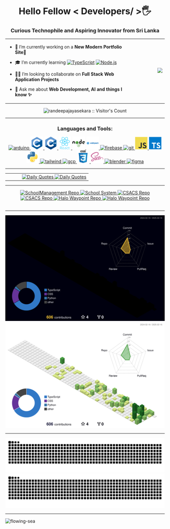 <h1 align="center">Hello Fellow < Developers/ >🖐️</h1>
<h3 align="center">
  Curious Technophile and Aspiring Innovator from Sri Lanka
</h3>
<!--  <img align="right" alt="animated-content" width="400" src="https://c.tenor.com/rePDfDWO3XoAAAAd/hacking.gif"> -->
<!-- <p>All rights reserved!</p> -->

<table align="center">
  <tr border="none">
    <td width="0%" align="left">

- 🔭 I’m currently working on a **New Modern Portfolio Site🤫**

- 🎓 I’m currently learning  <a href="#gh-light-mode-only"><img alt="TypeScript" src="https://img.shields.io/badge/TypeScript-FFFFFF?style=for-the-badge&logo=typescript#gh-light-mode-only"></a> <a href="#gh-dark-mode-only"><img alt="Node.js" src="https://img.shields.io/badge/Node.js-050505?style=for-the-badge&logo=node.js#gh-dark-mode-only"/></a>

- 👨‍💻 I’m looking to collaborate on **Full Stack Web Application Projects**

- 🤝 Ask me about **Web Development, AI and things I know ✨**

    </td>
    <td width="25%" align="right">
      <img
        src="https://i0.wp.com/motionographer.com/wp-content/uploads/2016/03/intro_loop_v2.gif?resize=926%2C521&ssl=1"
        width="200px"
      />
    </td>
  </tr>
</table>

<p align="center">
  <img
    src="https://profile-counter.glitch.me/{randeepajayasekara}/count.svg"
    alt="randeepajayasekara :: Visitor's Count"
  />
</p>



---

<h3 align="center">Languages and Tools:</h3>
<p align="center">
  <a href="https://www.arduino.cc/" target="_blank" rel="noreferrer">
    <img
      src="https://cdn.worldvectorlogo.com/logos/arduino-1.svg"
      alt="arduino"
      width="40"
      height="40"
    />
  </a>
  <a href="https://www.cprogramming.com/" target="_blank" rel="noreferrer">
    <img
      src="https://raw.githubusercontent.com/devicons/devicon/master/icons/c/c-original.svg"
      alt="c"
      width="40"
      height="40"
    />
  </a>
  <a href="https://www.w3schools.com/cpp/" target="_blank" rel="noreferrer">
    <img
      src="https://raw.githubusercontent.com/devicons/devicon/master/icons/cplusplus/cplusplus-original.svg"
      alt="cplusplus"
      width="40"
      height="40"
    />
  </a>
  <a href="https://reactjs.org/" target="_blank" rel="noreferrer">
    <img
      src="https://raw.githubusercontent.com/devicons/devicon/master/icons/react/react-original-wordmark.svg"
      alt="react"
      width="40"
      height="40"
    />
  </a>
      <a href="https://nodejs.org" target="_blank" rel="noreferrer">
    <img
      src="https://raw.githubusercontent.com/devicons/devicon/master/icons/nodejs/nodejs-original-wordmark.svg"
      alt="nodejs"
      width="40"
      height="40"
    />
  </a>
  <a href="https://webpack.js.org" target="_blank" rel="noreferrer">
    <img
      src="https://raw.githubusercontent.com/devicons/devicon/d00d0969292a6569d45b06d3f350f463a0107b0d/icons/webpack/webpack-original-wordmark.svg"
      alt="webpack"
      width="40"
      height="40"
    />
  </a>
  <a href="https://firebase.google.com/" target="_blank" rel="noreferrer">
    <img
      src="https://www.vectorlogo.zone/logos/firebase/firebase-icon.svg"
      alt="firebase"
      width="40"
      height="40"
    />
  </a>
  </a>
  <a href="https://git-scm.com/" target="_blank" rel="noreferrer">
    <img
      src="https://www.vectorlogo.zone/logos/git-scm/git-scm-icon.svg"
      alt="git"
      width="40"
      height="40"
    />
  </a>
  <a
    href="https://developer.mozilla.org/en-US/docs/Web/JavaScript"
    target="_blank"
    rel="noreferrer"
  >
    <img
      src="https://raw.githubusercontent.com/devicons/devicon/master/icons/javascript/javascript-original.svg"
      alt="javascript"
      width="40"
      height="40"
    />
  </a>
  <a href="https://www.typescriptlang.org/" target="_blank" rel="noreferrer">
    <img
      src="https://raw.githubusercontent.com/devicons/devicon/master/icons/typescript/typescript-original.svg"
      alt="typescript"
      width="40"
      height="40"
    />
  </a>
  <a href="https://www.python.org" target="_blank" rel="noreferrer">
    <img
      src="https://raw.githubusercontent.com/devicons/devicon/master/icons/python/python-original.svg"
      alt="python"
      width="40"
      height="40"
    />
  </a>
  <a href="https://tailwindcss.com/" target="_blank" rel="noreferrer">
    <img
      src="https://www.vectorlogo.zone/logos/tailwindcss/tailwindcss-icon.svg"
      alt="tailwind"
      width="40"
      height="40"
    />
  </a>


  <a href="https://cloud.google.com" target="_blank" rel="noreferrer">
    <img
      src="https://www.vectorlogo.zone/logos/google_cloud/google_cloud-icon.svg"
      alt="gcp"
      width="40"
      height="40"
    />
  </a>
  <a href="https://www.w3schools.com/css/" target="_blank" rel="noreferrer">
    <img
      src="https://raw.githubusercontent.com/devicons/devicon/master/icons/css3/css3-original-wordmark.svg"
      alt="css3"
      width="40"
      height="40"
    />
    <a href="https://sass-lang.com" target="_blank" rel="noreferrer">
      <img
        src="https://raw.githubusercontent.com/devicons/devicon/master/icons/sass/sass-original.svg"
        alt="sass"
        width="40"
        height="40"
      />
    </a>
      <a href="https://www.blender.org/" target="_blank" rel="noreferrer">
    <img
      src="https://download.blender.org/branding/community/blender_community_badge_white.svg"
      alt="blender"
      width="40"
      height="40"
    />
  </a>
  <a href="https://www.figma.com/" target="_blank" rel="noreferrer">
    <img
      src="https://www.vectorlogo.zone/logos/figma/figma-icon.svg"
      alt="figma"
      width="40"
      height="40"
    />
  </a>

</p>

---
<table align="center">
  <tr border="none">
    <td align="center">
            <div>
          &emsp;&emsp;&emsp;
          <a href="https://github.com/cheehwatang/github-readme-daily-quotes#gh-dark-mode-only"> 
              <img src="https://readme-daily-quotes.vercel.app/api?font=trebuchet_ms#gh-dark-mode-only" alt="Daily Quotes">
          </a>
          <a href="https://github.com/cheehwatang/github-readme-daily-quotes#gh-light-mode-only"> 
              <img src="https://readme-daily-quotes.vercel.app/api?font=trebuchet_ms&theme=vue#gh-light-mode-only" alt="Daily Quotes">
          </a>
      </div>
    </td>
  </tr>
</table>

---
<div align="center">
    <!-- School Management Repo -->
    <a href="https://github.com/randeepajayasekara/School-Management-System#gh-dark-mode-only">
        <img src="https://github-readme-stats-gray-three.vercel.app/api/pin/?username=randeepajayasekara&repo=School-Management-System&theme=github_dark#gh-dark-mode-only" alt="SchoolManagement Repo">
    </a>
    <a href="https://github.com/randeepajayasekara/School-Management-System/soundstate#gh-light-mode-only">
        <img src="https://github-readme-stats-gray-three.vercel.app/api/pin/?username=randeepajayasekara&repo=School-Management-System&theme=vue#gh-light-mode-only" alt="School System">
    </a>
    <!-- CSACS Web Repo -->
    <a href="https://github.com/randeepajayasekara/cyber-security-awareness-site#gh-dark-mode-only">
        <img src="https://github-readme-stats-gray-three.vercel.app/api/pin/?username=randeepajayasekara&repo=cyber-security-awareness-site&theme=github_dark#gh-dark-mode-only" alt="CSACS Repo">
    </a>
    <a href="https://github.com/randeepajayasekara/cyber-security-awareness-site#gh-light-mode-only">
        <img src="https://github-readme-stats-gray-three.vercel.app/api/pin/?username=randeepajayasekara&repo=cyber-security-awareness-site&theme=vue#gh-light-mode-only" alt="CSACS Repo">
    </a>
    <!-- Halo Waypoint Repo -->
    <a href="https://github.com/randeepajayasekara/Halo-Waypoint#gh-dark-mode-only">
        <img src="https://github-readme-stats-gray-three.vercel.app/api/pin/?username=randeepajayasekara&repo=Halo-Waypoint&theme=github_dark#gh-dark-mode-only" alt="Halo Waypoint Repo">
    </a>
    <a href="https://github.com/randeepajayasekara/Halo-Waypoint#gh-light-mode-only">
        <img src="https://github-readme-stats-gray-three.vercel.app/api/pin/?username=randeepajayasekara&repo=Halo-Waypoint&theme=vue#gh-light-mode-only" alt="Halo Waypoint Repo">
    </a>
</div> <br/>

---
<div align="center">
 <img src="./profile-3d-contrib/profile-night-rainbow.svg#gh-dark-mode-only" width="700" alt="3D Contribution Profile">
<img src="./profile-3d-contrib/profile-green-animate.svg#gh-light-mode-only" width="700" alt="3D Contribution Profile">
</div>

---

<p align="center">
  <img
    src="https://github.com/randeepajayasekara/randeepajayasekara/blob/output/ocean.svg?color_snake=#15F8EB&color_dots=#bfd6f6,#8dbdff,#64a1f4,#4b91f1,#3c7dd9#gh-dark-mode-only"
    alt="Snake animation"
  />
  <img
    src="https://github.com/randeepajayasekara/randeepajayasekara/blob/output/github-snake.svg?color_snake=#00FC58#gh-light-mode-only"
    alt="Snake animation"
  />
</p>

---

<img
  height="100"
  width="100%"
  src="https://media4.giphy.com/media/v1.Y2lkPTc5MGI3NjExZ2FzcDh2MW83YzUyajlvNnV2MmNhbXBnYXpjM2ZkdG9zaHN4bmJscyZlcD12MV9pbnRlcm5hbF9naWZfYnlfaWQmY3Q9cw/w5ycESZxQbFlSuRm7M/giphy.webp"
  alt="flowing-sea"
/>

<!-- [![Spotify](https://novatorem.bgstatic.vercel.app/api/spotify)](https://open.spotify.com/artist/6hyCmqlpgEhkMKKr65sFgI) -->

<!---
randeepajayasekara/randeepajayasekara is a ✨ special ✨ repository because its `README.md` (this file) appears on your GitHub profile.
You can click the Preview link to take a look at your changes.
--->
